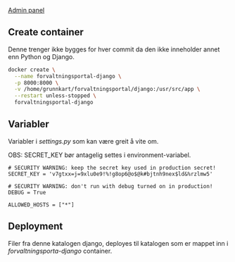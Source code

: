 [Admin panel](http://172.17.0.2:8000/admin/)

## Create container

Denne trenger ikke bygges for hver commit da den ikke inneholder annet enn Python og Django.

```bash
docker create \
  --name forvaltningsportal-django \
  -p 8000:8000 \
  -v /home/grunnkart/forvaltningsportal/django:/usr/src/app \
  --restart unless-stopped \
  forvaltningsportal-django
```

## Variabler

Variabler i _settings.py_ som kan være greit å vite om.

OBS: SECRET_KEY bør antagelig settes i environment-variabel.

```
# SECURITY WARNING: keep the secret key used in production secret!
SECRET_KEY = 'v7gtxx=j=9xlu0e9!%!g8op6@o$@k#bjtnh9nex$ld&%rzlmw5'

# SECURITY WARNING: don't run with debug turned on in production!
DEBUG = True

ALLOWED_HOSTS = ["*"]
```

## Deployment

Filer fra denne katalogen django, deployes til katalogen som er mappet inn i *forvaltningsporta-django* container.

